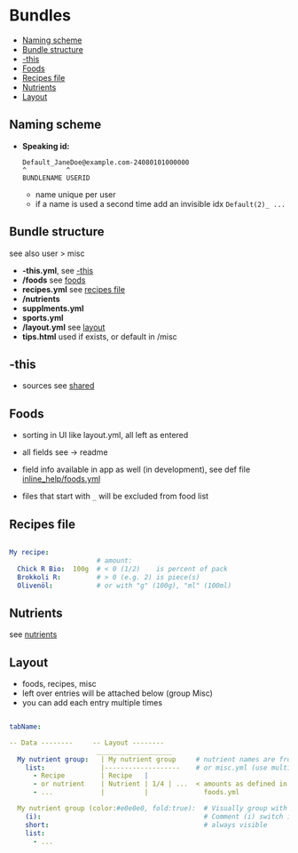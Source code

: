 # Bundles

- [Naming scheme](#naming-scheme)
- [Bundle structure](#bundle-structure)
- [-this](#-this)
- [Foods](#foods)
- [Recipes file](#recipes-file)
- [Nutrients](#nutrients)
- [Layout](#layout)


Naming scheme
----------------------------------------------------------

- **Speaking id:**
  ```
  Default_JaneDoe@example.com-24080101000000
  ^          ^
  BUNDLENAME USERID
  ```
  - name unique per user
  - if a name is used a second time add an invisible idx `Default(2)_ ...`


Bundle structure
----------------------------------------------------------

see also user > misc

- **-this.yml**, see [-this](#-this)
- **/foods** see [foods](#foods)
- **recipes.yml** see [recipes file](#recipes-file)
- **/nutrients**
- **supplments.yml**
- **sports.yml**
- **/layout.yml** see [layout](#layout)
- **tips.html** used if exists, or default in /misc


-this
----------------------------------------------------------

- sources see [shared](../README.md)


Foods
----------------------------------------------------------

- sorting in UI like layout.yml, all left as entered
- all fields see -> readme

- field info available in app as well (in development), see def file [inline_help/foods.yml](../src/misc/inline_help/foods.yml)
- files that start with `_` will be excluded from food list


Recipes file
----------------------------------------------------------

```yaml

My recipe:
                      # amount:
  Chick R Bio:  100g  # < 0 (1/2)    is percent of pack
  Brokkoli R:         # > 0 (e.g. 2) is piece(s)
  Olivenöl:           # or with "g" (100g), "ml" (100ml)
```


Nutrients
----------------------------------------------------------

see [nutrients](Default_JaneDoe@example.com-24080101000000/nutrients/README.md)


Layout
----------------------------------------------------------

- foods, recipes, misc
- left over entries will be attached below (group Misc)
- you can add each entry multiple times

```yaml

tabName:

-- Data --------     -- Layout --------
                      ___________________    
  My nutrient group:   | My nutrient group     # nutrient names are from recipes.yml, foods.yml
    list:              |-------------------    # or misc.yml (use multiple times possible)
      - Recipe         | Recipe   |
      - or nutrient    | Nutrient | 1/4 | ...  < amounts as defined in
      - ...            |          |              foods.yml

  My nutrient group (color:#e0e0e0, fold:true):  # Visually group with color
    (i):                                         # Comment (i) switch in UI
    short:                                       # always visible
    list:
      - ...
```
